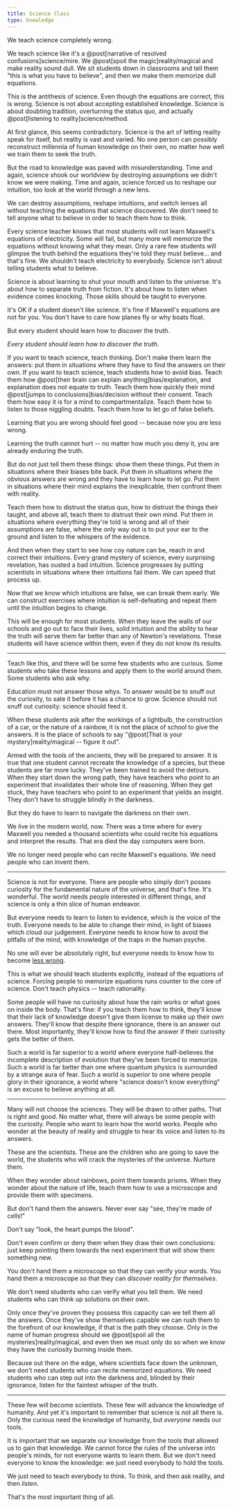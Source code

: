```yaml
---
title: Science Class
type: knowledge
---
```

We teach science completely wrong.

We teach science like it's a @post[narrative of resolved confusions]science/mire. We @post[spoil the magic]reality/magical and make reality sound dull. We sit students down in classrooms and tell them "this is what you have to believe", and then we make them memorize dull equations.

This is the antithesis of science. Even though the equations are correct, this is wrong. Science is not about accepting established knowledge. Science is about doubting tradition, overturning the status quo, and actually @post[listening to reality]science/method.

At first glance, this seems contradictory. Science is the art of letting reality speak for itself, but reality is vast and varied. No one person can possibly reconstruct millennia of human knowledge on their own, no matter how well we train them to seek the truth.

But the road to knowledge was paved with misunderstanding. Time and again, science shook our worldview by destroying assumptions we didn't know we were making. Time and again, science forced us to reshape our intuition, too look at the world through a new lens.

We can destroy assumptions, reshape intuitions, and switch lenses all without teaching the equations that science discovered. We don't need to tell anyone what to believe in order to teach them how to think.

Every science teacher knows that most students will not learn Maxwell's equations of electricity. Some will fail, but many more will memorize the equations without knowing what they mean. Only a rare few students will glimpse the truth behind the equations they're told they must believe… and that's fine. We shouldn't teach electricity to everybody. Science isn't about telling students what to believe.

Science is about learning to shut your mouth and listen to the universe. It's about how to separate truth from fiction. It's about how to listen when evidence comes knocking. Those skills should be taught to everyone.

It's OK if a student doesn't like science. It's fine if Maxwell's equations are not for you. You don't have to care how planes fly or why boats float.

But every student should learn how to discover the truth.

_Every student should learn how to discover the truth._

If you want to teach science, teach thinking. Don't make them learn the answers: put them in situations where they have to find the answers on their own. If you want to teach science, teach students how to avoid bias. Teach them how @post[their brain can explain anything]bias/explanation, and explanation does not equate to truth. Teach them how quickly their mind @post[jumps to conclusions]bias/decision without their consent. Teach them how easy it is for a mind to compartmentalize. Teach them how to listen to those niggling doubts. Teach them how to let go of false beliefs.

Learning that you are wrong should feel good -- because now you are less wrong.

Learning the truth cannot hurt -- no matter how much you deny it, you are already enduring the truth.

But do not just tell them these things: show them these things. Put them in situations where their biases bite back. Put them in situations where the obvious answers are wrong and they have to learn how to let go. Put them in situations where their mind explains the inexplicable, then confront them with reality.

Teach them how to distrust the status quo, how to distrust the things their taught, and above all, teach them to distrust their own mind. Put them in situations where everything they're told is wrong and all of their assumptions are false, where the only way out is to put your ear to the ground and listen to the whispers of the evidence.

And then when they start to see how coy nature can be, reach in and correct their intuitions. Every grand mystery of science, every surprising revelation, has ousted a bad intuition. Science progresses by putting scientists in situations where their intuitions fail them. We can speed that process up.

Now that we know which intuitions are false, we can break them early. We can construct exercises where intuition is self-defeating and repeat them until the intuition begins to change.

This will be enough for most students. When they leave the walls of our schools and go out to face their lives, solid intuition and the ability to hear the truth will serve them far better than any of Newton's revelations. These students will have science within them, even if they do not know its results.

---

Teach like this, and there will be some few students who are curious. Some students who take these lessons and apply them to the world around them. Some students who ask why.

Education must not answer those whys. To answer would be to snuff out the curiosity, to sate it before it has a chance to grow. Science should not snuff out curiosity: science should feed it.

When these students ask after the workings of a lightbulb, the construction of a car, or the nature of a rainbow, it is not the place of school to give the answers. It is the place of schools to say "@post[That is your mystery]reality/magical -- figure it out".

Armed with the tools of the ancients, they will be prepared to answer. It is true that one student cannot recreate the knowledge of a species, but these students are far more lucky. They've been trained to avoid the detours. When they start down the wrong path, they have teachers who point to an experiment that invalidates their whole line of reasoning. When they get stuck, they have teachers who point to an experiment that yields an insight. They don't have to struggle blindly in the darkness.

But they do have to learn to navigate the darkness on their own.

We live in the modern world, now. There was a time where for every Maxwell you needed a thousand scientists who could recite his equations and interpret the results. That era died the day computers were born.

We no longer need people who can recite Maxwell's equations. We need people who can invent them.

---

Science is not for everyone. There are people who simply don't posses curiosity for the fundamental nature of the universe, and that's fine. It's wonderful. The world needs people interested in different things, and science is only a thin slice of human endeavor.

But everyone needs to learn to listen to evidence, which is the voice of the truth. Everyone needs to be able to change their mind, in light of biases which cloud our judgement. Everyone needs to know how to avoid the pitfalls of the mind, with knowledge of the traps in the human psyche.

No one will ever be absolutely right, but everyone needs to know how to become [less wrong](http://lesswrong.com/).

This is what we should teach students explicitly, instead of the equations of science. Forcing people to memorize equations runs counter to the core of science. Don't teach physics -- teach rationality.

Some people will have no curiosity about how the rain works or what goes on inside the body. That's fine: if you teach them how to think, they'll know that their lack of knowledge doesn't give them license to make up their own answers. They'll know that despite there ignorance, there is an answer out there. Most importantly, they'll know how to find the answer if their curiosity gets the better of them.

Such a world is far superior to a world where everyone half-believes the incomplete description of evolution that they've been forced to memorize. Such a world is far better than one where quantum physics is surrounded by a strange aura of fear. Such a world is superior to one where people glory in their ignorance, a world where "science doesn't know everything" is an excuse to believe anything at all.

---

Many will not choose the sciences. They will be drawn to other paths. That is right and good. No matter what, there will always be some people with the curiosity. People who want to learn how the world works. People who wonder at the beauty of reality and struggle to hear its voice and listen to its answers.

These are the scientists. These are the children who are going to save the world, the students who will crack the mysteries of the universe. Nurture them.

When they wonder about rainbows, point them towards prisms. When they wonder about the nature of life, teach them how to use a microscope and provide them with specimens.

But don't hand them the answers. Never ever say "see, they're made of cells!"

Don't say "look, the heart pumps the blood".

Don't even confirm or deny them when they draw their own conclusions: just keep pointing them towards the next experiment that will show them something new.

You don't hand them a microscope so that they can verify your words. You hand them a microscope so that they can *discover reality for themselves*.

We don't need students who can verify what you tell them. We need students who can think up solutions on their own.

Only once they've proven they possess this capacity can we tell them all the answers. Once they've show themselves capable we can rush them to the forefront of our knowledge, if that is the path they choose. Only in the name of human progress should we @post[spoil all the mysteries]reality/magical, and even then we must only do so when we know they have the curiosity burning inside them.

Because out there on the edge, where scientists face down the unknown, we don't need students who can recite memorized equations. We need students who can step out into the darkness and, blinded by their ignorance, listen for the faintest whisper of the truth.

---

These few will become scientists. These few will advance the knowledge of humanity. And yet it's important to remember that science is not all there is. Only the curious need the knowledge of humanity, but *everyone* needs our tools.

It is important that we separate our knowledge from the tools that allowed us to gain that knowledge. We cannot force the rules of the universe into people's minds, for not everyone wants to learn them. But we don't need everyone to know the knowledge: we just need everybody to hold the tools.

We just need to teach everybody to think. To think, and then ask reality, and then *listen*.

That's the most important thing of all.
